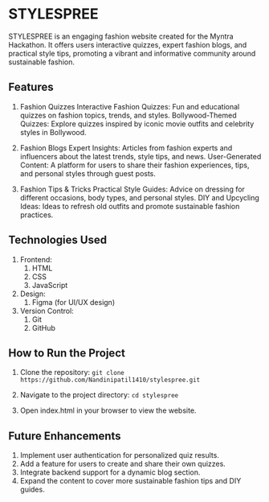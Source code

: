 # STYLESPREE
STYLESPREE is an engaging fashion website created for the Myntra Hackathon. It offers users interactive quizzes, expert fashion blogs, and practical style tips, promoting a vibrant and informative community around sustainable fashion.

## Features
1) Fashion Quizzes
Interactive Fashion Quizzes: Fun and educational quizzes on fashion topics, trends, and styles.
Bollywood-Themed Quizzes: Explore quizzes inspired by iconic movie outfits and celebrity styles in Bollywood.

2) Fashion Blogs
Expert Insights: Articles from fashion experts and influencers about the latest trends, style tips, and news.
User-Generated Content: A platform for users to share their fashion experiences, tips, and personal styles through guest posts.

3) Fashion Tips & Tricks
Practical Style Guides: Advice on dressing for different occasions, body types, and personal styles.
DIY and Upcycling Ideas: Ideas to refresh old outfits and promote sustainable fashion practices.

## Technologies Used
1) Frontend:
     1) HTML
     2) CSS
     3) JavaScript
2) Design:
     1) Figma (for UI/UX design)
3) Version Control:
     1) Git
     2) GitHub

## How to Run the Project
1) Clone the repository:
`git clone https://github.com/Nandinipatil1410/stylespree.git`

2) Navigate to the project directory:
`cd stylespree`

3) Open index.html in your browser to view the website.

## Future Enhancements
1) Implement user authentication for personalized quiz results.
2) Add a feature for users to create and share their own quizzes.
3) Integrate backend support for a dynamic blog section.
4) Expand the content to cover more sustainable fashion tips and DIY guides.
